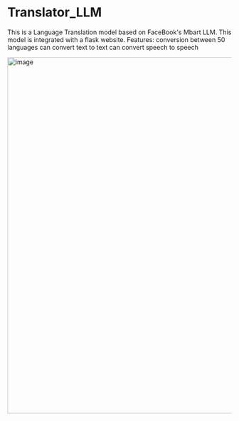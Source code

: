 # Translator_LLM
This is a Language Translation model based on FaceBook's Mbart LLM.
This model is integrated with a flask website.
Features:
conversion between 50 languages
can convert text to text 
can convert speech to speech

<img width="900" height="800" alt="image" src="https://github.com/user-attachments/assets/7fab87ab-cd35-4b37-82fe-e5d235e8a8f3" />
